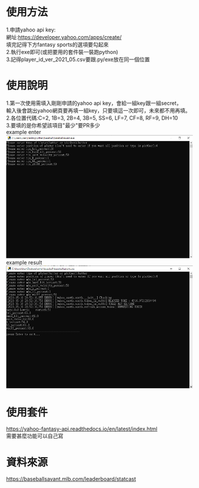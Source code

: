 # 使用方法
1.申請yahoo api key: <br>
網址:https://developer.yahoo.com/apps/create/ <br>
填完記得下方fantasy sports的選項要勾起來 <br>
2.執行exe即可(或把要用的套件裝一裝跑python) <br>
3.記得player_id_ver_2021_05.csv要跟.py/exe放在同一個位置 <br>

# 使用說明
1.第一次使用需填入剛剛申請的yahoo api key，會給一組key跟一組secret， <br>
輸入後會跳出yahoo網頁要再填一組key，只要填這一次即可，未來都不用再填。 <br>
2.各位置代碼:C=2, 1B=3, 2B=4, 3B=5, SS=6, LF=7, CF=8, RF=9, DH=10 <br>
3.要填的是你希望該項目"最少"要PR多少<br>
example enter
![image](https://github.com/TawaOuO/fantasy/blob/main/enter.PNG)
example result
![image](https://github.com/TawaOuO/fantasy/blob/main/final.PNG)

# 使用套件
https://yahoo-fantasy-api.readthedocs.io/en/latest/index.html <br>
需要甚麼功能可以自己寫

# 資料來源
https://baseballsavant.mlb.com/leaderboard/statcast <br>
